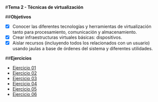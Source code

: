 #**Tema 2 - Técnicas de virtualización**

##**Objetivos**

- [x] Conocer las diferentes tecnologías y herramientas de virtualización tanto para procesamiento, comunicación y almacenamiento.
- [x] Crear infraestructuras virtuales básicas: dispositivos.
- [x] Aislar recursos (incluyendo todos los relacionados con un usuario) usando jaulas a base de órdenes del sistema y diferentes utilidades.

##**Ejercicios**

- [Ejercicio 01](https://github.com/Elirova/IV2K13/blob/master/Tema2/ejercicio01.md)
- [Ejercicio 02](https://github.com/Elirova/IV2K13/blob/master/Tema2/ejercicio02.md)
- [Ejercicio 03](https://github.com/Elirova/IV2K13/blob/master/Tema2/ejercicio03.md)
- [Ejercicio 04](https://github.com/Elirova/IV2K13/blob/master/Tema2/ejercicio04.md)
- [Ejercicio 05](https://github.com/Elirova/IV2K13/blob/master/Tema2/ejercicio05.md)
- [Ejercicio 06]()
